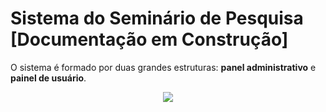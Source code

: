 # Sistema do Seminário de Pesquisa [Documentação em Construção]

O sistema é formado por duas grandes estruturas: **panel administrativo** e **painel de usuário**.

<p align="center">
    <img src="http://i.imgur.com/wAbs5VY.png" >
</p>
